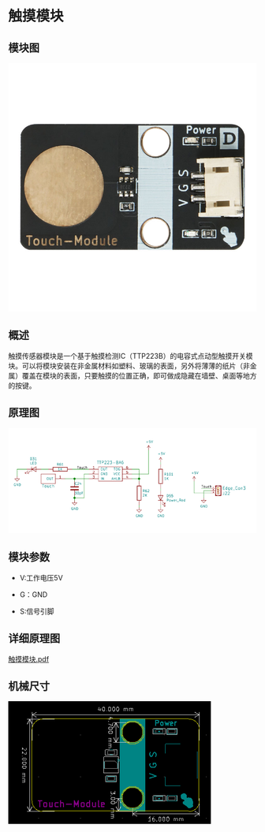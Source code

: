 # 触摸模块

## 模块图

![图1](触摸传感器模块图片\图1.png)

## 概述

​        触摸传感器模块是一个基于触摸检测IC（TTP223B）的电容式点动型触摸开关模块。可以将模块安装在非金属材料如塑料、玻璃的表面，另外将薄薄的纸片（非金属）覆盖在模块的表面，只要触摸的位置正确，即可做成隐藏在墙壁、桌面等地方的按键。



## 原理图

![图2](触摸传感器模块图片\图2.png)



## 模块参数

* V:工作电压5V

* G：GND
* S:信号引脚

## 详细原理图

 [触摸模块.pdf](触摸传感器模块图片\触摸模块.pdf) 

## 机械尺寸

![图3](触摸传感器模块图片\图3.png)